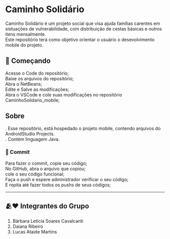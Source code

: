 # Caminho Solidário 

Caminho Solidário é um projeto social que visa ajuda famílias carentes em sistuações de vulnerabilidade, com distribuição de cestas básicas e outros itens mensalmente. <br>
Este repositório terá como objetivo orientar o usuário o desevolvimento mobile do projeto.<br>

## 🚀 Começando
Acesse o Code do repositório;<br>
Baixe os arquivos do repositório;<br>
Abra o NetBeans;<br>
Edite e Salve as modificações;<br>
Abra o VSCode e cole suas modificações no repositório CaminhoSolidario_mobile;<br>


## Sobre
  . Esse repositório, está hospedado o projeto mobile, contendo arquivos do AndroidStudio Projects. <br>
  . Contém linguagem Java. <br>
  
### 🔧 Commit
Para fazer o commit, copie seu código;<br>
No GitHub, abra o arquivo que copiou;<br>
cole o seu código funcional;<br>
Faça o push e espere administrador verificar o seu código;<br>
E repita até fazer todos os pushs de seus códigos;<br>

---

## 🫂❤️ Integrantes do Grupo
1. Bárbara Letícia Soares Cavalcanti
2. Daiana Ribeiro
3. Lucas Ataide Martins
